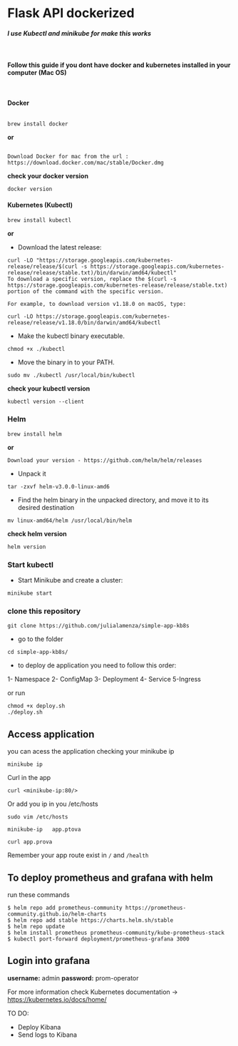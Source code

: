 # Flask API dockerized


##### I use Kubectl and minikube for make this works

<br>

**Follow this guide if you dont have docker and kubernetes installed in your computer (Mac OS)**


<br>

#### Docker

```

brew install docker
```


**or**

```

Download Docker for mac from the url : https://download.docker.com/mac/stable/Docker.dmg
```


**check your docker version**

```
docker version
```


#### Kubernetes (Kubectl)

```
brew install kubectl
```


**or**


- Download the latest release:

```
curl -LO "https://storage.googleapis.com/kubernetes-release/release/$(curl -s https://storage.googleapis.com/kubernetes-release/release/stable.txt)/bin/darwin/amd64/kubectl"
To download a specific version, replace the $(curl -s https://storage.googleapis.com/kubernetes-release/release/stable.txt) portion of the command with the specific version.
```

```
For example, to download version v1.18.0 on macOS, type:

```

```
curl -LO https://storage.googleapis.com/kubernetes-release/release/v1.18.0/bin/darwin/amd64/kubectl
```



- Make the kubectl binary executable.

```
chmod +x ./kubectl
```

- Move the binary in to your PATH.

```
sudo mv ./kubectl /usr/local/bin/kubectl
```



**check your kubectl version**

```
kubectl version --client
```



### Helm

```
brew install helm
```


**or**

```
Download your version - https://github.com/helm/helm/releases
```


- Unpack it

```
tar -zxvf helm-v3.0.0-linux-amd6
```


- Find the helm binary in the unpacked directory, and move it to its desired destination

```
mv linux-amd64/helm /usr/local/bin/helm
```

**check helm version**

```
helm version
```



### Start kubectl 

- Start Minikube and create a cluster:

```
minikube start
```

### clone this repository

```
git clone https://github.com/julialamenza/simple-app-kb8s
```
- go to the folder

```
cd simple-app-kb8s/
```

- to deploy de application you need to follow this order:

1- Namespace
2- ConfigMap
3- Deployment
4- Service
5-Ingress

or run

```
chmod +x deploy.sh
./deploy.sh
```
## Access application

you can acess the application checking your minikube ip

```
minikube ip
```
Curl in the app

```
curl <minikube-ip:80/>
```
Or add you ip in you /etc/hosts

```
sudo vim /etc/hosts

minikube-ip   app.ptova
```

```
curl app.prova
```
Remember your app route exist in ```/``` and ```/health```

## To deploy prometheus and grafana with helm

run these commands

```
$ helm repo add prometheus-community https://prometheus-community.github.io/helm-charts
$ helm repo add stable https://charts.helm.sh/stable
$ helm repo update
$ helm install prometheus prometheus-community/kube-prometheus-stack
$ kubectl port-forward deployment/prometheus-grafana 3000

```
 ## Login into grafana

**username:** admin
**password:** prom-operator


For more information check Kubernetes documentation -> https://kubernetes.io/docs/home/


TO DO:

- Deploy Kibana 
- Send logs to Kibana
